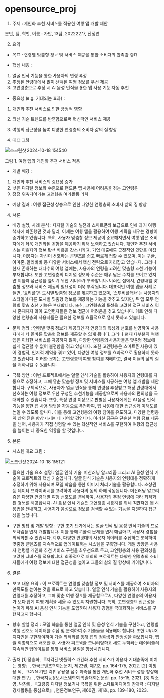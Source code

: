 # opensource_proj

1. 주제 : 
개인화 추천 서비스를 적용한 여행 앱 개발 제안

분반, 팀, 학번, 이름 : 
가반, 13팀, 20222277, 진정연

2. 요약

- 목표 : 연령별 맞춤형 정보 및 서비스 제공을 통한 소비자의 만족감 증대

- 핵심 내용 : 
1. 얼굴 인식 기능을 통한 사용자의 연령 추정
2. 추정된 연령대에서 많이 선택된 여행 정보를 우선 제공
3. 고연령층으로 추정 시 AI 음성 인식을 통한 앱 사용 기능 자동 추천

- 중요성 (e.g. 기대되는 효과) : 
1. 개인화 추천 서비스로 인한 긍정적 영향
2. 최신 기술 트렌드를 반영함으로써 혁신적인 서비스 제공
3. 여행의 접근성을 높여 다양한 연령층의 소비자 삶의 질 향상


3. 대표 그림

   
![스크린샷 2024-10-18 154540](https://github.com/user-attachments/assets/02ff072e-ae2b-4db3-9cda-8db303bbbfa2)


그림 1. 여행 앱의 개인화 추천 서비스 적용

- 개발 배경 : 
1. 개인화 추천 서비스의 중요성 증가
2. 낮은 디지털 정보화 수준으로 핸드폰 앱 사용에 어려움을 겪는 고연령층
3. 점점 위축되어가는 고연령층 여가활동 기회

- 예상 결과 : 여행 접근성 상승으로 인한 다양한 연령층의 소비자 삶의 질 향상


4. 서론

- 배경 설명, 사례 분석 : 
디지털 기술의 발전과 스마트폰의 보급으로 인해 과거 여행 책자에 의존했던 것과 달리, 이제는 여행 앱을 활용하여 여행 계획을 세우는 경향이 증가하고 있습니다. 특히, 사용자 맞춤형 정보 제공이 중요해지면서 여행 앱은 소비자에게 더욱 개인화된 경험을 제공하기 위해 노력하고 있습니다. 개인화 추천 서비스는 이용자의 정보 탐색 비용을 감소시키고, 기업 매출에도 긍정적인 영향을 미칩니다. 이용자는 자신이 선호하는 콘텐츠를 쉽고 빠르게 접할 수 있으며, 이는 구글, 아마존, 알리바바 등 다양한 서비스에서 핵심 전략으로 자리잡고 있습니다. 그러나 현재 존재하는 대다수의 여행 앱에는, 사용자의 연령을 고려한 맞춤형 추천 기능이 부재합니다. 또한 고연령층의 디지털 정보화 수준은 매우 낮은 수치를 보이고 있지만 이들의 접근성을 높이기 위한 서비스가 부족합니다. 이러한 점에서, 연령대별 맞춤형 정보와 서비스 제공의 필요성이 더욱 부각됩니다.
대표적인 여행 앱을 사례로 들면, ‘트리플’은 도시별 맞춤형 정보를 제공하고 있으며, ‘스투비플래너’는 사용자의 스타일에 따른 도시별 맞춤형 정보를 제공하는 기능을 갖추고 있지만, 두 앱 모두 연령별 맞춤 추천 기능은 부재합니다. 또한, 고연령층의 특성을 고려한 접근 서비스 역시 존재하지 않아 고연령자들은 정보 접근에 어려움을 겪고 있습니다. 이로 인해 다양한 연령층의 사용자들은 필요한 정보를 효율적으로 얻지 못하고 있습니다.

- 문제 정의 : 
연령별 맞춤 정보가 제공되면 각 연령대의 특성과 선호를 반영하여 사용자에게 더 올바른 맞춤형 정보를 제공할 수 있게 됩니다. 그러나 현재 대부분의 여행 앱은 이러한 서비스를 제공하지 않아, 다양한 연령층의 사용자들은 맞춤형 정보에 쉽게 접근할 수 없어 불편함을 겪고 있습니다. 또한 고연령층은 스마트폰 사용에 있어 경험적, 인지적 제약을 겪고 있어, 다양한 여행 정보를 효과적으로 활용하지 못하고 있습니다. 이러한 문제는 고연령층의 여행 참여를 저해하고, 결국 이들의 삶의 질을 저하시킬 수 있습니다.

- 극복 방안 : 
이번 프로젝트에서는 얼굴 인식 기술을 활용하여 사용자의 연령대를 자동으로 추정하고, 그에 맞춘 맞춤형 정보 및 서비스를 제공하는 여행 앱 개발을 제안합니다. 구체적으로, 사용자가 얼굴 인식을 통해 연령을 추정받고 해당 연령대에서 선호하는 여행 정보로 우선 구성된 추천기능을 제공함으로써 사용자의 편의성을 극대화할 수 있습니다.
또한, 특정 연령 이상으로 판별된 사용자에게는 AI 음성 인식 기능을 통한 앱 사용 방법을 자동으로 추천하여, 앱 사용에 대한 접근성과 이해도를 높일 수 있도록 합니다. 이를 통해 고연령층의 여행 참여를 유도하고, 다양한 연령층의 삶의 질을 향상시키는 데 기여할 것입니다.
이러한 접근은 단순한 여행 정보 제공을 넘어, 사용자가 직접 경험할 수 있는 혁신적인 서비스를 구현하여 여행의 접근성을 높이는 데 중요한 역할을 할 것입니다.

5. 본론
- 시스템 개요 그림 :

  
![스크린샷 2024-10-18 155121](https://github.com/user-attachments/assets/8a9cd84c-0573-4e75-bb10-740e890dbd62)


- 필요한 기술 요소 설명 : 
얼굴 인식 기술, 머신러닝 알고리즘 그리고 AI 음성 인식 기술이 프로젝트의 핵심 기술입니다. 얼굴 인식 기술은 사용자의 연령대를 정확하게 추정하기 위해 사용되며 모델 학습을 통한 이미지 처리 기술을 활용합니다. 초상권 등 데이터 프라이버시를 고려하여 사용자의 동의 하에 작동됩니다. 머신러닝 알고리즘은 다양한 연령대별 여행 선호도를 분석하여, 사용자의 추정 연령에 따라 최적화된 정보를 제공합니다. AI 음성 인식 기술은 고연령층 사용자를 위해 직관적인 앱 사용법을 안내하고, 사용자가 음성으로 정보를 검색할 수 있는 기능을 지원하여 접근성을 높입니다.

- 구현 방법 및 개발 방향 : 
구현 초기 단계에서는 얼굴 인식 및 음성 인식 기술의 프로토타입을 먼저 개발합니다. 이를 통해 기술적 문제를 먼저 해결하고, 사용자 경험을 최적화할 수 있습니다. 이후, 다양한 연령대의 사용자 데이터를 수집하고 분석하여 맞춤형 콘텐츠를 지속적으로 업데이트하는 시스템을 구축합니다. 개발 방향은 사용자 연령별 개인화 추천 서비스 구현을 최우선으로 두고, 고연령층의 사용 편의성을 고려한 서비스를 적용합니다. 최종적으로 저희의 프로젝트는 다양한 연령층의 소비자들에게 여행 정보에 대한 접근성을 높이고 그들의 삶의 질 향상에 기여합니다.

6. 결론
- 보고 내용 요약 : 이 프로젝트는 연령별 맞춤형 정보 및 서비스를 제공하여 소비자의 만족도를 높이는 것을 목표로 하고 있습니다. 얼굴 인식 기술을 활용하여 사용자의 연령대를 추정하고, 그에 맞춘 여행 정보를 제공함으로써, 다양한 연령층의 이용자가 보다 쉽게 여행 계획을 세울 수 있도록 지원합니다. 특히, 고연령층의 접근성을 높이기 위해 AI 음성 인식 기능을 도입하여 사용자 경험을 극대화하는 서비스를 구현하고자 합니다.

- 향후 할일 정리 : 모델 학습을 통한 얼굴 인식 및 음성 인식 기술을 구현하고, 연령별 여행 선호도 데이터를 수집 및 분석하여 주 기술들을 적용해야 합니다. 또한 UI/UX 디자인을 구현해야하며 기술 최적화를 통해 앱의 정확성과 안정성을 확보합니다. 앱을 최종적으로 배포한 후, 사용자 피드백을 모니터링하고 새로 누적되는 데이터들의 지속적인 업데이트를 통해 서비스 품질을 향상시킵니다.

7. 출처
[1] 정승화, 『지각된 넷플릭스 개인화 추천 서비스가 이용자 기대충족에 미치는 영향』, 한국콘텐츠학회논문지, 제22권, 제7호, pp. 164-175, 2022.
[2] 이청용 외, 『CNN 기반 리뷰 유용성 점수 예측을 통한 개인화 추천 서비스 성능 향상에 대한 연구』, 한국지능정보시스템학회 학술대회논문집, pp. 15-15, 2021.
[3] 박소영, 박창희, 『고령층 디지털 정보격차 극복을 위한 스마트미디어의 잠재력 : 디지털 경제활동을 중심으로』, 언론정보연구, 제60권, 제1호, pp. 139-180, 2023.
